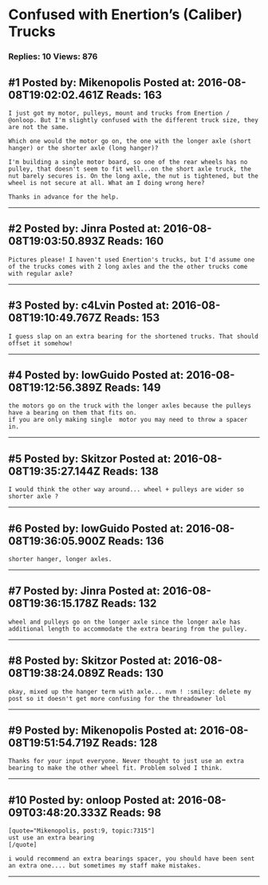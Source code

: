 # Confused with Enertion&rsquo;s (Caliber) Trucks

### Replies: 10 Views: 876

## \#1 Posted by: Mikenopolis Posted at: 2016-08-08T19:02:02.461Z Reads: 163

```
I just got my motor, pulleys, mount and trucks from Enertion / @onloop. But I'm slightly confused with the different truck size, they are not the same.

Which one would the motor go on, the one with the longer axle (short hanger) or the shorter axle (long hanger)?

I'm building a single motor board, so one of the rear wheels has no pulley, that doesn't seem to fit well...on the short axle truck, the nut barely secures is. On the long axle, the nut is tightened, but the wheel is not secure at all. What am I doing wrong here?

Thanks in advance for the help.
```

---
## \#2 Posted by: Jinra Posted at: 2016-08-08T19:03:50.893Z Reads: 160

```
Pictures please! I haven't used Enertion's trucks, but I'd assume one of the trucks comes with 2 long axles and the the other trucks come with regular axle?
```

---
## \#3 Posted by: c4Lvin Posted at: 2016-08-08T19:10:49.767Z Reads: 153

```
I guess slap on an extra bearing for the shortened trucks. That should offset it somehow!
```

---
## \#4 Posted by: lowGuido Posted at: 2016-08-08T19:12:56.389Z Reads: 149

```
the motors go on the truck with the longer axles because the pulleys have a bearing on them that fits on.
if you are only making single  motor you may need to throw a spacer in.
```

---
## \#5 Posted by: Skitzor Posted at: 2016-08-08T19:35:27.144Z Reads: 138

```
I would think the other way around... wheel + pulleys are wider so shorter axle ?
```

---
## \#6 Posted by: lowGuido Posted at: 2016-08-08T19:36:05.900Z Reads: 136

```
shorter hanger, longer axles.
```

---
## \#7 Posted by: Jinra Posted at: 2016-08-08T19:36:15.178Z Reads: 132

```
wheel and pulleys go on the longer axle since the longer axle has additional length to accommodate the extra bearing from the pulley.
```

---
## \#8 Posted by: Skitzor Posted at: 2016-08-08T19:38:24.089Z Reads: 130

```
okay, mixed up the hanger term with axle... nvm ! :smiley: delete my post so it doesn't get more confusing for the threadowner lol
```

---
## \#9 Posted by: Mikenopolis Posted at: 2016-08-08T19:51:54.719Z Reads: 128

```
Thanks for your input everyone. Never thought to just use an extra bearing to make the other wheel fit. Problem solved I think.
```

---
## \#10 Posted by: onloop Posted at: 2016-08-09T03:48:20.333Z Reads: 98

```
[quote="Mikenopolis, post:9, topic:7315"]
ust use an extra bearing
[/quote]

i would recommend an extra bearings spacer, you should have been sent an extra one.... but sometimes my staff make mistakes.
```

---
